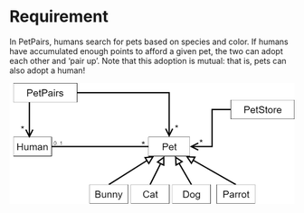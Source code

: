 # Requirement
In PetPairs, humans search for pets based on species and color.
If humans have accumulated enough points to afford a given pet, the two can adopt each other and ‘pair up’. 
Note that this adoption is mutual: that is, pets can also adopt a human!  
<p>
    <img src="uml_petpair.png"/>
</p>
